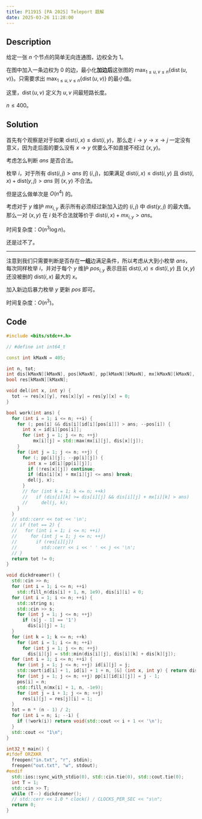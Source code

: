 ```yaml
---
title: P11915 [PA 2025] Teleport 题解
date: 2025-03-26 11:28:00
---
```


## Description

给定一张 $n$ 个节点的简单无向连通图，边权全为 $1$。

在图中加入一条边权为 $0$ 的边，最小化**加边后**这张图的 $\displaystyle \max_{1\le u,v\le n} \{\operatorname{dist}(u,v)\}$。只需要求出 $\displaystyle \max_{1\le u,v\le n} \{\operatorname{dist}(u,v)\}$ 的最小值。

这里，$\operatorname{dist}(u,v)$ 定义为 $u,v$ 间最短路长度。

$n\leq 400$。

## Solution

首先有个观察是对于如果 $\text{dist}(i,x)\leq\text{dist}(i,y)$，那么走 $i\to y\to x\to j$ 一定没有意义，因为走后面的要么没有 $x\to y$ 优要么不如直接不经过 $(x,y)$。

考虑怎么判断 $ans$ 是否合法。

枚举 $i$，对于所有 $\text{dist}(i,j)>ans$ 的 $(i,j)$，如果满足 $\text{dist}(i,x)\leq\text{dist}(i,y)$ 且 $\text{dist}(i,x)+\text{dist}(y,j)>ans$ 则 $(x,y)$ 不合法。

但是这么做单次是 $O(n^4)$ 的。

考虑对于 $y$ 维护 $mx_{i,y}$ 表示所有必须经过新加入边的 $(i,j)$ 中 $\text{dist}(y,j)$ 的最大值。那么一对 $(x,y)$ 在 $i$ 处不合法就等价于 $\text{dist}(i,x)+mx_{i,y}>ans$。

时间复杂度：$O(n^3\log n)$。

还是过不了。

---

注意到我们只需要判断是否存在**一组**边满足条件，所以考虑从大到小枚举 $ans$，每次同样枚举 $i$，并对于每个 $y$ 维护 $pos_{i,y}$ 表示目前 $\text{dist}(i,x)\leq\text{dist}(i,y)$ 且 $(x,y)$ 还没被删的 $\text{dist}(i,x)$ 最大的 $x$。

加入新边后暴力枚举 $y$ 更新 $pos$ 即可。

时间复杂度：$O(n^3)$。

## Code

```cpp
#include <bits/stdc++.h>

// #define int int64_t

const int kMaxN = 405;

int n, tot;
int dis[kMaxN][kMaxN], pos[kMaxN], pp[kMaxN][kMaxN], mx[kMaxN][kMaxN], id[kMaxN][kMaxN];
bool res[kMaxN][kMaxN];

void del(int x, int y) {
  tot -= res[x][y], res[x][y] = res[y][x] = 0;
}

bool work(int ans) {
  for (int i = 1; i <= n; ++i) {
    for (; pos[i] && dis[i][id[i][pos[i]]] > ans; --pos[i]) {
      int x = id[i][pos[i]];
      for (int j = 1; j <= n; ++j)
          mx[i][j] = std::max(mx[i][j], dis[x][j]);
    }
    for (int j = 1; j <= n; ++j) {
      for (; pp[i][j]; --pp[i][j]) {
        int x = id[i][pp[i][j]];
        if (!res[x][j]) continue;
        if (dis[i][x] + mx[i][j] <= ans) break;
        del(j, x);
      }
      // for (int k = 1; k <= n; ++k)
      //   if (dis[i][k] >= dis[i][j] && dis[i][j] + mx[i][k] > ans)
      //     del(j, k);
    }
  }
  // std::cerr << tot << '\n';
  // if (tot == 2) {
  //   for (int i = 1; i <= n; ++i)
  //     for (int j = 1; j <= n; ++j)
  //       if (res[i][j])
  //         std::cerr << i << ' ' << j << '\n';
  // }
  return tot != 0;
}

void dickdreamer() {
  std::cin >> n;
  for (int i = 1; i <= n; ++i)
    std::fill_n(dis[i] + 1, n, 1e9), dis[i][i] = 0;
  for (int i = 1; i <= n; ++i) {
    std::string s;
    std::cin >> s;
    for (int j = 1; j <= n; ++j)
      if (s[j - 1] == '1')
        dis[i][j] = 1;
  }
  for (int k = 1; k <= n; ++k)
    for (int i = 1; i <= n; ++i)
      for (int j = 1; j <= n; ++j)
        dis[i][j] = std::min(dis[i][j], dis[i][k] + dis[k][j]);
  for (int i = 1; i <= n; ++i) {
    for (int j = 1; j <= n; ++j) id[i][j] = j;
    std::sort(id[i] + 1, id[i] + 1 + n, [&] (int x, int y) { return dis[i][x] < dis[i][y]; });
    for (int j = 1; j <= n; ++j) pp[i][id[i][j]] = j - 1;
    pos[i] = n;
    std::fill_n(mx[i] + 1, n, -1e9);
    for (int j = i + 1; j <= n; ++j)
      res[i][j] = res[j][i] = 1;
  }
  tot = n * (n - 1) / 2;
  for (int i = n; i; --i) {
    if (!work(i)) return void(std::cout << i + 1 << '\n');
  }
  std::cout << "1\n";
}

int32_t main() {
#ifdef ORZXKR
  freopen("in.txt", "r", stdin);
  freopen("out.txt", "w", stdout);
#endif
  std::ios::sync_with_stdio(0), std::cin.tie(0), std::cout.tie(0);
  int T = 1;
  std::cin >> T;
  while (T--) dickdreamer();
  // std::cerr << 1.0 * clock() / CLOCKS_PER_SEC << "s\n";
  return 0;
}
```